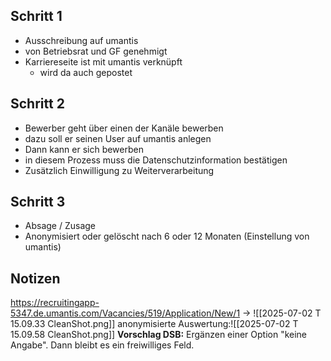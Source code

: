 ## Schritt 1
- Ausschreibung auf umantis
- von Betriebsrat und GF genehmigt
- Karriereseite ist mit umantis verknüpft
	- wird da auch gepostet
## Schritt 2
- Bewerber geht über einen der Kanäle bewerben
- dazu soll er seinen User auf umantis anlegen
- Dann kann er sich bewerben
- in diesem Prozess muss die Datenschutzinformation bestätigen
- Zusätzlich Einwilligung zu Weiterverarbeitung
## Schritt 3
- Absage / Zusage
- Anonymisiert oder gelöscht nach 6 oder 12 Monaten (Einstellung von umantis)

## Notizen
https://recruitingapp-5347.de.umantis.com/Vacancies/519/Application/New/1
-> ![[2025-07-02 T 15.09.33 CleanShot.png]] anonymisierte Auswertung:![[2025-07-02 T 15.09.58 CleanShot.png]]
**Vorschlag DSB:**  Ergänzen einer Option "keine Angabe". Dann bleibt es ein freiwilliges Feld.